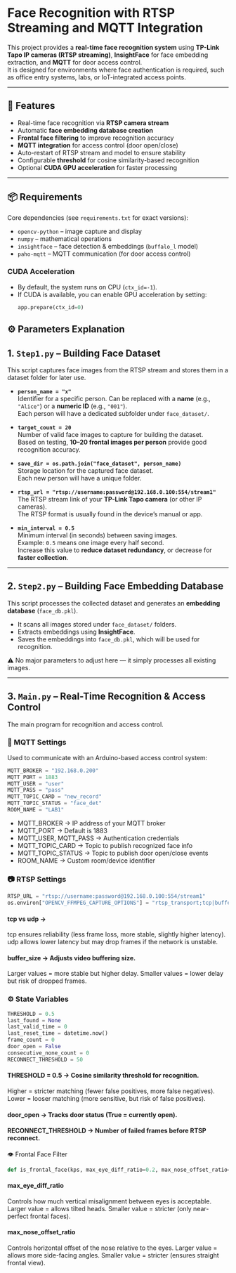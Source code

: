 # Face Recognition with RTSP Streaming and MQTT Integration

This project provides a **real-time face recognition system** using **TP-Link Tapo IP cameras (RTSP streaming)**, **InsightFace** for face embedding extraction, and **MQTT** for door access control.  
It is designed for environments where face authentication is required, such as office entry systems, labs, or IoT-integrated access points.

---

## 🚀 Features
- Real-time face recognition via **RTSP camera stream**
- Automatic **face embedding database creation**
- **Frontal face filtering** to improve recognition accuracy
- **MQTT integration** for access control (door open/close)
- Auto-restart of RTSP stream and model to ensure stability
- Configurable **threshold** for cosine similarity-based recognition
- Optional **CUDA GPU acceleration** for faster processing

---

## 📦 Requirements

Core dependencies (see `requirements.txt` for exact versions):
- `opencv-python` – image capture and display
- `numpy` – mathematical operations
- `insightface` – face detection & embeddings (`buffalo_l` model)
- `paho-mqtt` – MQTT communication (for door access control)

### CUDA Acceleration
- By default, the system runs on CPU (`ctx_id=-1`).  
- If CUDA is available, you can enable GPU acceleration by setting:
  ```python
  app.prepare(ctx_id=0)
  ```

## ⚙️ Parameters Explanation

## 1. `Step1.py` – Building Face Dataset
This script captures face images from the RTSP stream and stores them in a dataset folder for later use.

- **`person_name = "x"`**  
  Identifier for a specific person. Can be replaced with a **name** (e.g., `"Alice"`) or a **numeric ID** (e.g., `"001"`).  
  Each person will have a dedicated subfolder under `face_dataset/`.

- **`target_count = 20`**  
  Number of valid face images to capture for building the dataset.  
  Based on testing, **10–20 frontal images per person** provide good recognition accuracy.

- **`save_dir = os.path.join("face_dataset", person_name)`**  
  Storage location for the captured face dataset.  
  Each new person will have a unique folder.

- **`rtsp_url = "rtsp://username:password@192.168.0.100:554/stream1"`**  
  The RTSP stream link of your **TP-Link Tapo camera** (or other IP cameras).  
  The RTSP format is usually found in the device’s manual or app.

- **`min_interval = 0.5`**  
  Minimum interval (in seconds) between saving images.  
  Example: `0.5` means one image every half second.  
  Increase this value to **reduce dataset redundancy**, or decrease for **faster collection**.

---

## 2. `Step2.py` – Building Face Embedding Database
This script processes the collected dataset and generates an **embedding database** (`face_db.pkl`).

- It scans all images stored under `face_dataset/` folders.  
- Extracts embeddings using **InsightFace**.  
- Saves the embeddings into `face_db.pkl`, which will be used for recognition.  

⚠️ No major parameters to adjust here — it simply processes all existing images.

---

## 3. `Main.py` – Real-Time Recognition & Access Control
The main program for recognition and access control.

### 🔑 MQTT Settings

Used to communicate with an Arduino-based access control system:
  ```python
  MQTT_BROKER = "192.168.0.200" 
  MQTT_PORT = 1883
  MQTT_USER = "user" 
  MQTT_PASS = "pass" 
  MQTT_TOPIC_CARD = "new_record"
  MQTT_TOPIC_STATUS = "face_det" 
  ROOM_NAME = "LAB1"
  ```
- MQTT_BROKER → IP address of your MQTT broker
- MQTT_PORT → Default is 1883
- MQTT_USER, MQTT_PASS → Authentication credentials
- MQTT_TOPIC_CARD → Topic to publish recognized face info
- MQTT_TOPIC_STATUS → Topic to publish door open/close events
- ROOM_NAME → Custom room/device identifier

### 📷 RTSP Settings
  ```python
  RTSP_URL = "rtsp://username:password@192.168.0.100:554/stream1"
  os.environ["OPENCV_FFMPEG_CAPTURE_OPTIONS"] = "rtsp_transport;tcp|buffer_size;4096"
  ```
#### tcp vs udp →
tcp ensures reliability (less frame loss, more stable, slightly higher latency).
udp allows lower latency but may drop frames if the network is unstable.
#### buffer_size → Adjusts video buffering size.
Larger values = more stable but higher delay.
Smaller values = lower delay but risk of dropped frames.

### ⚙️ State Variables
  ```python
  THRESHOLD = 0.5
  last_found = None
  last_valid_time = 0
  last_reset_time = datetime.now()
  frame_count = 0
  door_open = False
  consecutive_none_count = 0
  RECONNECT_THRESHOLD = 50
  ```
#### THRESHOLD = 0.5 → Cosine similarity threshold for recognition.
Higher = stricter matching (fewer false positives, more false negatives).
Lower = looser matching (more sensitive, but risk of false positives).
#### door_open → Tracks door status (True = currently open).
#### RECONNECT_THRESHOLD → Number of failed frames before RTSP reconnect.

👁️ Frontal Face Filter
  ```python
  def is_frontal_face(kps, max_eye_diff_ratio=0.2, max_nose_offset_ratio=0.2):
  ```
#### max_eye_diff_ratio
Controls how much vertical misalignment between eyes is acceptable.
Larger value = allows tilted heads.
Smaller value = stricter (only near-perfect frontal faces).
#### max_nose_offset_ratio
Controls horizontal offset of the nose relative to the eyes.
Larger value = allows more side-facing angles.
Smaller value = stricter (ensures straight frontal view).
